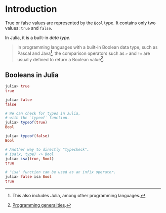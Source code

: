# Introduction

True or false values are represented by the `Bool` type.
It contains only two values: `true` and `false`.

In Julia, it is a built-in _data_ _type_.

> In programming languages with a built-in Boolean data type, such as Pascal and Java[^1], the comparison operators such as `>` and `!=` are usually defined to return a Boolean value[^2].

[^1]: This also includes Julia, among other programming languages.
[^2]: [Programming generalities](https://en.wikipedia.org/wiki/Boolean_data_type#Generalities).

## Booleans in Julia

```julia
julia> true
true

julia> false
false

# We can check for types in Julia,
# with the `typeof` function.
julia> typeof(true)
Bool

julia> typeof(false)
Bool

# Another way to directly "typecheck".
# isa(x, type) -> Bool
julia> isa(true, Bool)
true

# "isa" function can be used as an infix operator.
julia> false isa Bool
true
```
